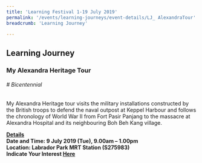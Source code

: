 ```yaml
---
title: 'Learning Festival 1-19 July 2019'
permalink: '/events/learning-journeys/event-details/LJ_ AlexandraTour'
breadcrumb: 'Learning Journey'

---
```



## Learning Journey
### My Alexandra Heritage Tour

###### _# Bicentennial_ 

My Alexandra Heritage tour visits the military installations constructed by the British troops to defend the naval outpost at Keppel Harbour and follows the chronology of World War II from Fort Pasir Panjang to the massacre at Alexandra Hospital and its neighbouring Boh Beh Kang village.

<b><u>Details</u><br>
**Date and Time: 9 July 2019 (Tue), 9.00am – 1.00pm** <br>
**Location: Labrador Park MRT Station (S275983)** <br>
**Indicate Your Interest [Here](https://www.eventbrite.sg/e/my-alexandra-heritage-tour-tickets-63638171484)** 

